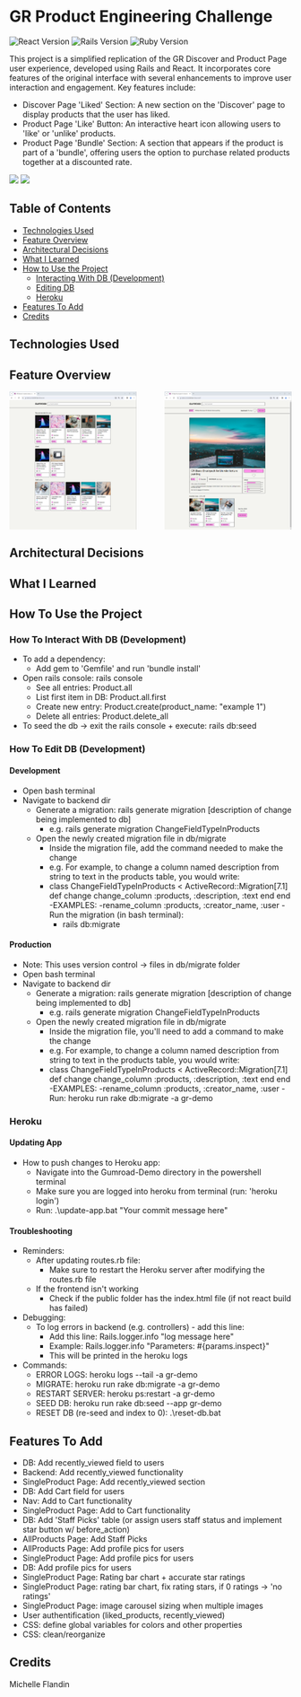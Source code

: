 # GR Product Engineering Challenge 

![React Version](https://img.shields.io/badge/react-18.2.0-blue.svg)
![Rails Version](https://img.shields.io/badge/rails-7.1.3-red.svg)
![Ruby Version](https://img.shields.io/badge/ruby-3.2.3-red.svg)

This project is a simplified replication of the GR Discover and Product Page user experience, developed using Rails and React. It incorporates core features of the original interface with several enhancements to improve user interaction and engagement. Key features include:
- Discover Page 'Liked' Section: A new section on the 'Discover' page to display products that the user has liked.
- Product Page 'Like' Button: An interactive heart icon allowing users to 'like' or 'unlike' products. 
- Product Page 'Bundle' Section: A section that appears if the product is part of a 'bundle', offering users the option to purchase related products together at a discounted rate. 


<a href="https://gr-demo.michellef.dev/" target="_blank"><img src="https://img.shields.io/badge/Demo-Frontend-blue?style=for-the-badge&logo=react"></a>
<a href="https://gr-demo.michellef.dev/api" target="_blank"><img src="https://img.shields.io/badge/Demo-Backend-red?style=for-the-badge&logo=ruby"></a>




## Table of Contents
- [Technologies Used](#technologies-used)
- [Feature Overview](#feature-overview)
- [Architectural Decisions](#architectural-decisions)
- [What I Learned](#what-i-learned)
- [How to Use the Project](#how-to-use-the-project)
  - [Interacting With DB (Development)](#interacting-with-db-development)
  - [Editing DB](#editing-db)
  - [Heroku](#heroku)
- [Features To Add](#features-to-add)
- [Credits](#credits)


## Technologies Used<a name="technologies-used"></a>


## Feature Overview<a name="feature-overview"></a>
<div style="display: flex; justify-content: space-between;">
  <img src="screenshots/GR-Demo-Screenshot-Discover-Page.png" style="width: 45%; margin-right: 10px;" alt="Discover Page Screenshot" />
  <img src="screenshots/GR-Demo-Screenshot-Product-Page.png" style="width: 45%;" alt="Product Page Screenshot" />
</div>


## Architectural Decisions<a name="architectural-decisions"></a>



## What I Learned<a name="what-I-learned"></a>


## How To Use the Project<a name="how-to-use"></a>
### How To Interact With DB (Development)
- To add a dependency:
  - Add gem to 'Gemfile' and run 'bundle install'
- Open rails console: rails console
  - See all entries: Product.all
  - List first item in DB: Product.all.first 
  - Create new entry: Product.create(product_name: "example 1")
  - Delete all entries: Product.delete_all
- To seed the db -> exit the rails console + execute: rails db:seed


### How To Edit DB (Development) <a name="how-to-edit-db"></a>
#### Development
- Open bash terminal 
- Navigate to backend dir
  - Generate a migration: rails generate migration [description of change being implemented to db]
    - e.g. rails generate migration ChangeFieldTypeInProducts
  - Open the newly created migration file in db/migrate
    - Inside the migration file, add the command needed to make the change
    - e.g. For example, to change a column named description from string to text in the products table, you would write:
    - class ChangeFieldTypeInProducts < ActiveRecord::Migration[7.1]
        def change
          change_column :products, :description, :text
        end
      end
      -EXAMPLES: 
        -rename_column :products, :creator_name, :user
    -Run the migration (in bash terminal): 
      - rails db:migrate
#### Production
- Note: This uses version control -> files in db/migrate folder
- Open bash terminal 
- Navigate to backend dir
  - Generate a migration: rails generate migration [description of change being implemented to db]
    - e.g. rails generate migration ChangeFieldTypeInProducts
  - Open the newly created migration file in db/migrate
    - Inside the migration file, you'll need to add a command to make the change
    - e.g. For example, to change a column named description from string to text in the products table, you   would write:
    - class ChangeFieldTypeInProducts < ActiveRecord::Migration[7.1]
        def change
          change_column :products, :description, :text
        end
      end
      -EXAMPLES: 
        -rename_column :products, :creator_name, :user
  -Run: heroku run rake db:migrate -a gr-demo


### Heroku<a name="heroku"></a>
#### Updating App
- How to push changes to Heroku app:
  - Navigate into the Gumroad-Demo directory in the powershell terminal
  - Make sure you are logged into heroku from terminal (run: 'heroku login')
  - Run: .\update-app.bat "Your commit message here"
#### Troubleshooting
- Reminders:
  - After updating routes.rb file: 
    - Make sure to restart the Heroku server after modifying the routes.rb file 
  - If the frontend isn't working
    - Check if the public folder has the index.html file (if not react build has failed)
- Debugging: 
  - To log errors in backend (e.g. controllers) - add this line: 
    - Add this line: Rails.logger.info "log message here"
    - Example: Rails.logger.info "Parameters: #{params.inspect}" 
    - This will be printed in the heroku logs
- Commands:
  - ERROR LOGS: heroku logs --tail -a gr-demo
  - MIGRATE: heroku run rake db:migrate -a gr-demo
  - RESTART SERVER: heroku ps:restart -a gr-demo
  - SEED DB: heroku run rake db:seed --app gr-demo
  - RESET DB (re-seed and index to 0): .\reset-db.bat



## Features To Add <a name="features-to-add"></a>
- DB: Add recently_viewed field to users
- Backend: Add recently_viewed functionality
- SingleProduct Page: Add recently_viewed section
- DB: Add Cart field for users
- Nav: Add to Cart functionality
- SingleProduct Page: Add to Cart functionality
- DB: Add 'Staff Picks' table (or assign users staff status and implement star button w/ before_action)
- AllProducts Page: Add Staff Picks
- AllProducts Page: Add profile pics for users
- SingleProduct Page: Add profile pics for users
- DB: Add profile pics for users
- SingleProduct Page: Rating bar chart + accurate star ratings
- SingleProduct Page: rating bar chart, fix rating stars, if 0 ratings -> 'no ratings'
- SingleProduct Page: image carousel sizing when multiple images
- User authentification (liked_products, recently_viewed)
- CSS: define global variables for colors and other properties
- CSS: clean/reorganize


## Credits <a name="credits"></a>
Michelle Flandin